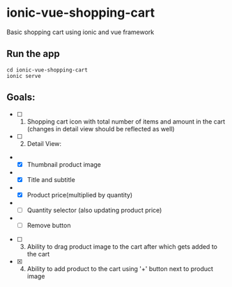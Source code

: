 # ionic-vue-shopping-cart

Basic shopping cart using ionic and vue framework

## Run the app

```
cd ionic-vue-shopping-cart
ionic serve
```

## Goals:

- [ ] 1. Shopping cart icon with total number of items and amount in the cart (changes in detail view should be reflected as well)
- [ ] 2. Detail View:
- - [x] Thumbnail product image
- - [x] Title and subtitle
- - [x] Product price(multiplied by quantity)
- - [ ] Quantity selector (also updating product price)
- - [ ] Remove button
- [ ] 3. Ability to drag product image to the cart after which gets added to the cart
- [x] 4. Ability to add product to the cart using '+' button next to product image
